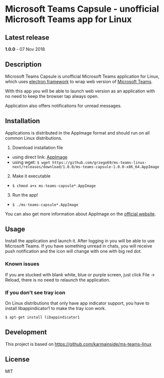 # Microsoft Teams Capsule - unofficial Microsoft Teams app for Linux

## Latest release
**1.0.0** - 07 Nov 2018

## Description
Microsoft Teams Capsule is unofficial Microsoft Teams application for Linux, which uses [electron framework](http://electron.atom.io/) to wrap web version of [Microsoft Teams](https://teams.microsoft.com/).

With this app you will be able to launch web version as an application with no need to keep the browser tap always open.

Application also offers notifications for unread messages.

## Installation
Applications is distributed in the AppImage format and should run on all common Linux distributions.

1. Download installation file
  * using direct link: [AppImage](https://github.com/grzego69/ms-teams-linux-next/releases/download/1.0.0/ms-teams-capsule-1.0.0-x86_64.AppImage)
  * using wget: `$ wget https://github.com/grzego69/ms-teams-linux-next/releases/download/1.0.0/ms-teams-capsule-1.0.0-x86_64.AppImage`

2. Make it executable
  * `$ chmod a+x ms-teams-capsule*.AppImage`

3. Run the app!
  * `$ ./ms-teams-capsule*.AppImage`

You can also get more information about AppImage on the [official website](http://appimage.org/).

## Usage
Install the application and launch it. After logging in you will be able to use Microsoft Teams.
If you have something unread in chats, you will receive push notification and the icon will change with one with big red dot.

### Known issues
If you are stucked with blank white, blue or purple screen, just click File -> Reload, there is no need to relaunch the application.

### If you don't see tray icon
On Linux distributions that only have app indicator support, you have to install libappindicator1 to make the tray icon work.

`$ apt-get install libappindicator1`

## Development
This project is based on https://github.com/karmainside/ms-teams-linux

## License
MIT
